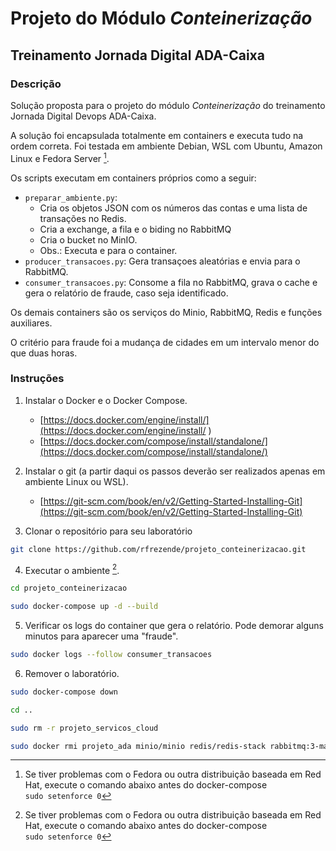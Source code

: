 
# Projeto do Módulo *Conteinerização*

## Treinamento Jornada Digital ADA-Caixa

### Descrição

Solução proposta para o projeto do módulo *Conteinerização* do treinamento Jornada Digital Devops ADA-Caixa.  

A solução foi encapsulada totalmente em containers e executa tudo na ordem correta. Foi testada em ambiente Debian, WSL com Ubuntu, Amazon Linux e Fedora Server [^bignote].

Os scripts executam em containers próprios como a seguir:

- `preparar_ambiente.py`:
  - Cria os objetos JSON com os números das contas e uma lista de transações no Redis.
  - Cria a exchange, a fila e o biding no RabbitMQ
  - Cria o bucket no MinIO.
  - Obs.: Executa e para o container.
- `producer_transacoes.py`: Gera transaçoes aleatórias e envia para o RabbitMQ.
- `consumer_transacoes.py`: Consome a fila no RabbitMQ, grava o cache e gera o relatório de fraude, caso seja identificado.

Os demais containers são os serviços do Minio, RabbitMQ, Redis e funções auxiliares.  

O critério para fraude foi a mudança de cidades em um intervalo menor do que duas horas.  
  
### Instruções

1. Instalar o Docker e o Docker Compose.  

    - [https://docs.docker.com/engine/install/](https://docs.docker.com/engine/install/ )
    - [https://docs.docker.com/compose/install/standalone/](https://docs.docker.com/compose/install/standalone/)  

2. Instalar o git (a partir daqui os passos deverão ser realizados apenas em ambiente Linux ou WSL).

    - [https://git-scm.com/book/en/v2/Getting-Started-Installing-Git](https://git-scm.com/book/en/v2/Getting-Started-Installing-Git)

3. Clonar o repositório para seu laboratório  

```bash
git clone https://github.com/rfrezende/projeto_conteinerizacao.git  
```

4. Executar o ambiente [^bignote].  

```bash
cd projeto_conteinerizacao
```

```bash
sudo docker-compose up -d --build
```  

5. Verificar os logs do container que gera o relatório. Pode demorar alguns minutos para aparecer uma "fraude".  

```bash
sudo docker logs --follow consumer_transacoes  
```

6. Remover o laboratório.  

```bash
sudo docker-compose down  
```

```bash
cd ..  
```

```bash
sudo rm -r projeto_servicos_cloud  
```

```bash
sudo docker rmi projeto_ada minio/minio redis/redis-stack rabbitmq:3-management $(sudo docker images | grep 'none' | awk '{print $3}')
```  
  
[^bignote]: Se tiver problemas com o Fedora ou outra distribuição baseada em Red Hat, execute o comando abaixo antes do docker-compose  
    `sudo setenforce 0`
